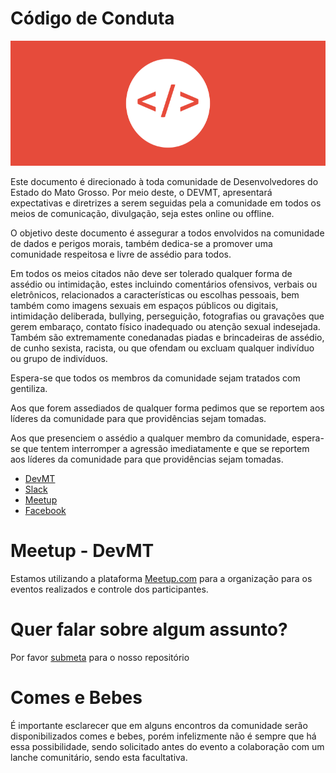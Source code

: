 # Código de Conduta

<img src="https://raw.githubusercontent.com/devmatogrosso/media/master/devmt-logo-github.png" height="200">

Este documento é direcionado à toda comunidade de Desenvolvedores do Estado do Mato Grosso. Por meio deste, o DEVMT, apresentará expectativas e diretrizes a serem seguidas pela a comunidade em todos os meios de comunicação, divulgação, seja estes online ou offline. 

O objetivo deste documento é assegurar a todos envolvidos na comunidade de dados e perigos morais, também dedica-se a promover uma comunidade respeitosa e livre de assédio para todos.

Em todos os meios citados não deve ser tolerado qualquer forma de assédio ou intimidação, estes incluindo comentários ofensivos, verbais ou eletrônicos, relacionados a características ou escolhas pessoais, bem também como imagens sexuais em espaços públicos ou digitais, intimidação deliberada, bullying, perseguição, fotografias ou gravações que gerem embaraço, contato físico inadequado ou atenção sexual indesejada. Também são extremamente conedanadas piadas e brincadeiras de assédio, de cunho sexista, racista, ou que ofendam ou excluam qualquer indivíduo ou grupo de indivíduos.

Espera-se que todos os membros da comunidade sejam tratados com gentiliza. 

Aos que forem assediados de qualquer forma pedimos que se reportem aos líderes da comunidade para que providências sejam tomadas. 

Aos que presenciem o assédio a qualquer membro da comunidade, espera-se que tentem interromper a agressão imediatamente e que se reportem aos líderes da comunidade para que providências sejam tomadas. 

* [DevMT](http://www.devmt.com.br)
* [Slack](http://slack.devmt.com.br)
* [Meetup](http://www.meetup.com/devmatogrosso)
* [Facebook](https://www.facebook.com/devmatogrosso/?fref=ts)

# Meetup - DevMT

Estamos utilizando a plataforma [Meetup.com](http://www.meetup.com/devmatogrosso) para a organização para os eventos realizados e controle dos participantes. 

# Quer falar sobre algum assunto?

Por favor [submeta](https://github.com/devmatogrosso/submit) para o nosso repositório

# Comes e Bebes

É importante esclarecer que em alguns encontros da comunidade serão disponibilizados comes e bebes, porém infelizmente não é sempre que há essa possibilidade, sendo solicitado antes do evento a colaboração com um lanche comunitário, sendo esta facultativa.



